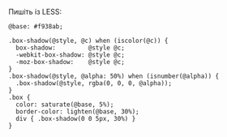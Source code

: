 
Пишіть із LESS:

    @base: #f938ab;

    .box-shadow(@style, @c) when (iscolor(@c)) {
      box-shadow:         @style @c;
      -webkit-box-shadow: @style @c;
      -moz-box-shadow:    @style @c;
    }
    .box-shadow(@style, @alpha: 50%) when (isnumber(@alpha)) {
      .box-shadow(@style, rgba(0, 0, 0, @alpha));
    }
    .box { 
      color: saturate(@base, 5%);
      border-color: lighten(@base, 30%);
      div { .box-shadow(0 0 5px, 30%) }
    }
